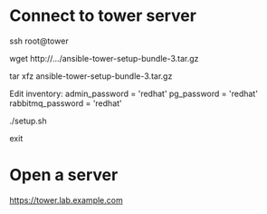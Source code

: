 
# Connect to tower server
ssh root@tower

wget http://.../ansible-tower-setup-bundle-3.tar.gz

tar xfz ansible-tower-setup-bundle-3.tar.gz

Edit inventory:
admin_password = 'redhat'
pg_password = 'redhat'
rabbitmq_password = 'redhat'

./setup.sh

exit

# Open a server
https://tower.lab.example.com

